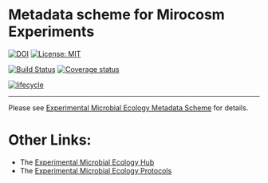 Metadata scheme for Mirocosm Experiments
================

<!-- README.md is generated from README.Rmd. Please edit that file -->

[![DOI](https://zenodo.org/badge/156543918.svg)](https://zenodo.org/badge/latestdoi/156543918)
[![License:
MIT](https://img.shields.io/badge/License-MIT-yellow.svg)](https://opensource.org/licenses/MIT)

[![Build
Status](https://travis-ci.com/Exp-Micro-Ecol-Hub/emeScheme.svg?branch=master)](https://travis-ci.com/Exp-Micro-Ecol-Hub/emeScheme)
[![Coverage
status](https://codecov.io/gh/Exp-Micro-Ecol-Hub/emeScheme/branch/master/graph/badge.svg)](https://codecov.io/github/Exp-Micro-Ecol-Hub/emeScheme?branch=master)

[![lifecycle](https://img.shields.io/badge/lifecycle-maturing-orange.png)](https://www.tidyverse.org/lifecycle/#mturing)

-----

Please see [Experimental Microbial Ecology Metadata
Scheme](https://exp-micro-ecol-hub.github.io/emeScheme/) for details.

# Other Links:

  - The [Experimental Microbial Ecology Hub](http://emeh.info)
  - The [Experimental Microbial Ecology
    Protocols](http://emeh-protocols.readthedocs.org/en/latest/)
